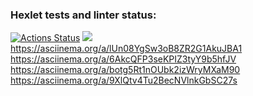 ### Hexlet tests and linter status:
[![Actions Status](https://github.com/HelgiMagic/frontend-project-44/workflows/hexlet-check/badge.svg)](https://github.com/HelgiMagic/frontend-project-44/actions)
<a href="https://codeclimate.com/github/HelgiMagic/frontend-project-44/maintainability"><img src="https://api.codeclimate.com/v1/badges/87073acfe92277dbc14e/maintainability" /></a>
https://asciinema.org/a/lUn08YgSw3oB8ZR2G1AkuJBA1
https://asciinema.org/a/6AkcQFP3seKPIZ3tyY9b5hfJV
https://asciinema.org/a/botg5Rt1nOUbk2izWryMXaM90
https://asciinema.org/a/9XlQtv4Tu2BecNVlnkGbSC27s